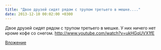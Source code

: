 ```yaml
---
title: "Двое друзей сидят рядом с трупом третьего в мешке...."
date: 2013-12-10 00:02:00 +0300
---
```


Двое друзей сидят рядом с трупом третьего в мешке. У них ничего нет кроме кофе со снегом.
http://www.youtube.com/watch?v=ukHGqUVX1fE

[Вложение](https://vk.com/video41076938_166571091)
